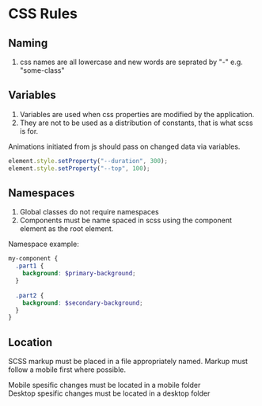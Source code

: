 # CSS Rules

## Naming
1. css names are all lowercase and new words are seprated by "-" e.g. "some-class"

## Variables
1. Variables are used when css properties are modified by the application.
1. They are not to be used as a distribution of constants, that is what scss is for.

Animations initiated from js should pass on changed data via variables.

```js
element.style.setProperty("--duration", 300);
element.style.setProperty("--top", 100);
```

## Namespaces
1. Global classes do not require namespaces
1. Components must be name spaced in scss using the component element as the root element.

Namespace example:
```scss
my-component {
  .part1 {
    background: $primary-background;
  }
  
  .part2 {
    background: $secondary-background;
  }
}
```

## Location
SCSS markup must be placed in a file appropriately named.
Markup must follow a mobile first where possible.

Mobile spesific changes must be located in a mobile folder   
Desktop spesific changes must be located in a desktop folder